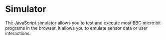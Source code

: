 # Simulator

The JavaScript simulator allows you to test and execute most BBC micro:bit programs in the browser.
It allows you to emulate sensor data or user interactions.

```sim

```